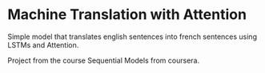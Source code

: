 # Machine Translation with Attention

Simple model that translates english sentences into french sentences using LSTMs and Attention.

Project from the course Sequential Models from coursera.
